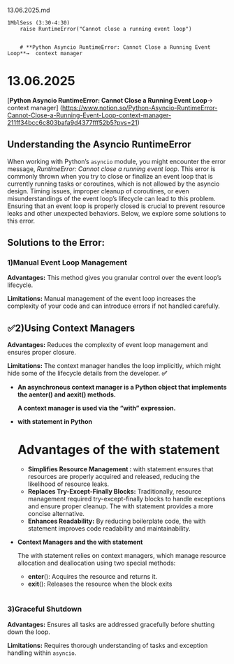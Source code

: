 13.06.2025.md

    1MblSess (3:30-4:30)
        raise RuntimeError("Cannot close a running event loop")

        
        # **Python Asyncio RuntimeError: Cannot Close a Running Event Loop**→  context manager

# 

# 13.06.2025

[**Python Asyncio RuntimeError: Cannot Close a Running Event Loop**→  context manager]
(https://www.notion.so/Python-Asyncio-RuntimeError-Cannot-Close-a-Running-Event-Loop-context-manager-211ff34bcc6c803bafa9d4377fff52b5?pvs=21)


## **Understanding the Asyncio RuntimeError**

When working with Python’s `asyncio` module, you might encounter the error message, *RuntimeError: Cannot close a running event loop*. This error is commonly thrown when you try to close or finalize an event loop that is currently running tasks or coroutines, which is not allowed by the asyncio design. Timing issues, improper cleanup of coroutines, or even misunderstandings of the event loop’s lifecycle can lead to this problem. Ensuring that an event loop is properly closed is crucial to prevent resource leaks and other unexpected behaviors. Below, we explore some solutions to this error.

## **Solutions to the Error:**

### **1)Manual Event Loop Management**

**Advantages:** This method gives you granular control over the event loop’s lifecycle.

**Limitations:** Manual management of the event loop increases the complexity of your code and can introduce errors if not handled carefully.

## **✅2)Using Context Managers**

**Advantages:** Reduces the complexity of event loop management and ensures proper closure.

**Limitations:** The context manager handles the loop implicitly, which might hide some of the lifecycle details from the developer. **✅**

- **An asynchronous context manager is a Python object that implements the __aenter__() and __aexit__() methods.**
    
    **A context manager is used via the “with” expression.**
    
- **with statement in Python**
    
    # Advantages of the with statement
    
    - **Simplifies Resource Management :** with statement ensures that resources are properly acquired and released, reducing the likelihood of resource leaks.
    - **Replaces Try-Except-Finally Blocks:** Traditionally, resource management required try-except-finally blocks to handle exceptions and ensure proper cleanup. The with statement provides a more concise alternative.
    - **Enhances Readability:** By reducing boilerplate code, the with statement improves code readability and maintainability.
- **Context Managers and the with statement**
    
    The with statement relies on context managers, which manage resource allocation and deallocation using two special methods:
    
    - __enter__(): Acquires the resource and returns it.
    - __exit__(): Releases the resource when the block exits
    

# 

### **3)Graceful Shutdown**

**Advantages:** Ensures all tasks are addressed gracefully before shutting down the loop.

**Limitations:** Requires thorough understanding of tasks and exception handling within `asyncio`.